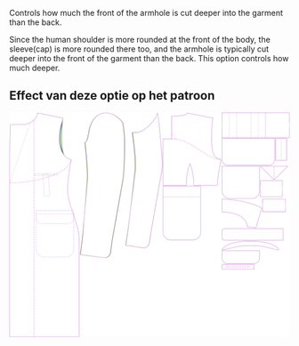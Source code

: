 
Controls how much the front of the armhole is cut deeper into the garment than the back.

Since the human shoulder is more rounded at the front of the body, the sleeve(cap) is more rounded there too, and the armhole is typically cut deeper into the front of the garment than the back. This option controls how much deeper.


## Effect van deze optie op het patroon
![This image shows the effect of this option by superimposing several variants that have a different value for this option](carlton_frontarmholedeeper_sample.svg "Effect of this option on the pattern")
